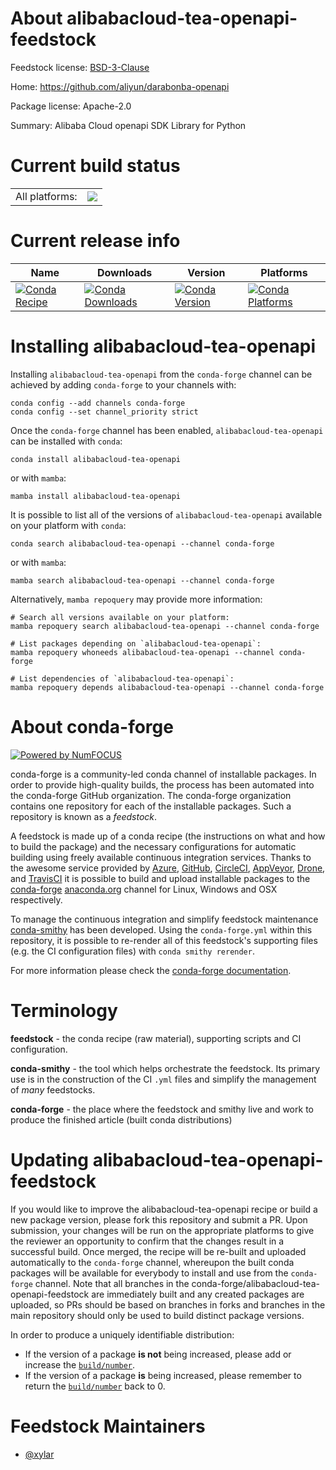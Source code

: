 About alibabacloud-tea-openapi-feedstock
========================================

Feedstock license: [BSD-3-Clause](https://github.com/conda-forge/alibabacloud-tea-openapi-feedstock/blob/main/LICENSE.txt)

Home: https://github.com/aliyun/darabonba-openapi

Package license: Apache-2.0

Summary: Alibaba Cloud openapi SDK Library for Python

Current build status
====================


<table><tr><td>All platforms:</td>
    <td>
      <a href="https://dev.azure.com/conda-forge/feedstock-builds/_build/latest?definitionId=19835&branchName=main">
        <img src="https://dev.azure.com/conda-forge/feedstock-builds/_apis/build/status/alibabacloud-tea-openapi-feedstock?branchName=main">
      </a>
    </td>
  </tr>
</table>

Current release info
====================

| Name | Downloads | Version | Platforms |
| --- | --- | --- | --- |
| [![Conda Recipe](https://img.shields.io/badge/recipe-alibabacloud--tea--openapi-green.svg)](https://anaconda.org/conda-forge/alibabacloud-tea-openapi) | [![Conda Downloads](https://img.shields.io/conda/dn/conda-forge/alibabacloud-tea-openapi.svg)](https://anaconda.org/conda-forge/alibabacloud-tea-openapi) | [![Conda Version](https://img.shields.io/conda/vn/conda-forge/alibabacloud-tea-openapi.svg)](https://anaconda.org/conda-forge/alibabacloud-tea-openapi) | [![Conda Platforms](https://img.shields.io/conda/pn/conda-forge/alibabacloud-tea-openapi.svg)](https://anaconda.org/conda-forge/alibabacloud-tea-openapi) |

Installing alibabacloud-tea-openapi
===================================

Installing `alibabacloud-tea-openapi` from the `conda-forge` channel can be achieved by adding `conda-forge` to your channels with:

```
conda config --add channels conda-forge
conda config --set channel_priority strict
```

Once the `conda-forge` channel has been enabled, `alibabacloud-tea-openapi` can be installed with `conda`:

```
conda install alibabacloud-tea-openapi
```

or with `mamba`:

```
mamba install alibabacloud-tea-openapi
```

It is possible to list all of the versions of `alibabacloud-tea-openapi` available on your platform with `conda`:

```
conda search alibabacloud-tea-openapi --channel conda-forge
```

or with `mamba`:

```
mamba search alibabacloud-tea-openapi --channel conda-forge
```

Alternatively, `mamba repoquery` may provide more information:

```
# Search all versions available on your platform:
mamba repoquery search alibabacloud-tea-openapi --channel conda-forge

# List packages depending on `alibabacloud-tea-openapi`:
mamba repoquery whoneeds alibabacloud-tea-openapi --channel conda-forge

# List dependencies of `alibabacloud-tea-openapi`:
mamba repoquery depends alibabacloud-tea-openapi --channel conda-forge
```


About conda-forge
=================

[![Powered by
NumFOCUS](https://img.shields.io/badge/powered%20by-NumFOCUS-orange.svg?style=flat&colorA=E1523D&colorB=007D8A)](https://numfocus.org)

conda-forge is a community-led conda channel of installable packages.
In order to provide high-quality builds, the process has been automated into the
conda-forge GitHub organization. The conda-forge organization contains one repository
for each of the installable packages. Such a repository is known as a *feedstock*.

A feedstock is made up of a conda recipe (the instructions on what and how to build
the package) and the necessary configurations for automatic building using freely
available continuous integration services. Thanks to the awesome service provided by
[Azure](https://azure.microsoft.com/en-us/services/devops/), [GitHub](https://github.com/),
[CircleCI](https://circleci.com/), [AppVeyor](https://www.appveyor.com/),
[Drone](https://cloud.drone.io/welcome), and [TravisCI](https://travis-ci.com/)
it is possible to build and upload installable packages to the
[conda-forge](https://anaconda.org/conda-forge) [anaconda.org](https://anaconda.org/)
channel for Linux, Windows and OSX respectively.

To manage the continuous integration and simplify feedstock maintenance
[conda-smithy](https://github.com/conda-forge/conda-smithy) has been developed.
Using the ``conda-forge.yml`` within this repository, it is possible to re-render all of
this feedstock's supporting files (e.g. the CI configuration files) with ``conda smithy rerender``.

For more information please check the [conda-forge documentation](https://conda-forge.org/docs/).

Terminology
===========

**feedstock** - the conda recipe (raw material), supporting scripts and CI configuration.

**conda-smithy** - the tool which helps orchestrate the feedstock.
                   Its primary use is in the construction of the CI ``.yml`` files
                   and simplify the management of *many* feedstocks.

**conda-forge** - the place where the feedstock and smithy live and work to
                  produce the finished article (built conda distributions)


Updating alibabacloud-tea-openapi-feedstock
===========================================

If you would like to improve the alibabacloud-tea-openapi recipe or build a new
package version, please fork this repository and submit a PR. Upon submission,
your changes will be run on the appropriate platforms to give the reviewer an
opportunity to confirm that the changes result in a successful build. Once
merged, the recipe will be re-built and uploaded automatically to the
`conda-forge` channel, whereupon the built conda packages will be available for
everybody to install and use from the `conda-forge` channel.
Note that all branches in the conda-forge/alibabacloud-tea-openapi-feedstock are
immediately built and any created packages are uploaded, so PRs should be based
on branches in forks and branches in the main repository should only be used to
build distinct package versions.

In order to produce a uniquely identifiable distribution:
 * If the version of a package **is not** being increased, please add or increase
   the [``build/number``](https://docs.conda.io/projects/conda-build/en/latest/resources/define-metadata.html#build-number-and-string).
 * If the version of a package **is** being increased, please remember to return
   the [``build/number``](https://docs.conda.io/projects/conda-build/en/latest/resources/define-metadata.html#build-number-and-string)
   back to 0.

Feedstock Maintainers
=====================

* [@xylar](https://github.com/xylar/)

